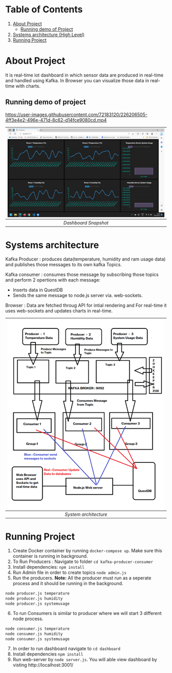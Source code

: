 # Table of Contents
1. [About Project](#about-project)
    - [Running demo of Project](#running-demo-of-project)
2. [Systems architecture (High Level)](#systems-architecture)
3. [Running Project](#running-project)



# **About Project**

It is real-time iot dashboard in which sensor data are produced in real-time and handled using Kafka. In Browser you can visualize those data in real-time with charts.

## **Running demo of project**


https://user-images.githubusercontent.com/72183120/226206505-4ff3e4e2-496e-471d-8c62-d14fce9080cd.mp4


| ![Dashboard Snapshot](./assets/dashboard.png) | 
|:--:| 
| *Dashboard Snapshot* |


# **Systems architecture**

Kafka Producer : produces data(temperature, humidity and ram usage data) and publishes those messages to its own kafka Topics.

Kafka consumer : consumes those message by subscribing those topics and perform 2 opertions with each message:
- Inserts data in QuestDB
- Sends the same message to node.js server via. web-sockets.

Browser : Data are fetched throug API for intial rendering and For real-time it uses web-sockets and updates charts in real-time.

| ![System architecture](./assets/system-architecture.png) | 
|:--:| 
| *System architecture* |


# **Running Project**

1. Create Docker container by running `docker-compose up`. Make sure this container is running in background.
2. To Run Producers : Navigate to folder `cd kafka-producer-consumer`
3. Install dependencies: `npm install`
4. Run Admin file in order to create topics `node admin.js`
5. Run the producers. 
**Note:** All the producer must run as a seperate process and it should be running in the background.
```
node producer.js temperature
node producer.js humidity
node producer.js systemusage
```
6. To run Consumers is similar to producer where we will start 3 different node process.
```
node consumer.js temperature
node consumer.js humidity
node consumer.js systemusage
```
7. In order to run dashboard navigate to `cd dashboard`
8. Install dependencies `npm install`
9. Run web-server by `node server.js`. You will able view dashboard by visting http://localhost:3001/
